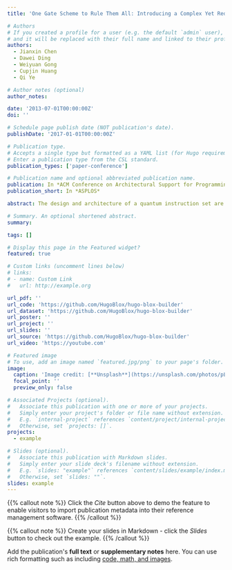 ```yaml
---
title: 'One Gate Scheme to Rule Them All: Introducing a Complex Yet Reduced Instruction Set for Quantum Computing'

# Authors
# If you created a profile for a user (e.g. the default `admin` user), write the username (folder name) here
# and it will be replaced with their full name and linked to their profile.
authors:
  - Jianxin Chen
  - Dawei Ding
  - Weiyuan Gong
  - Cupjin Huang
  - Qi Ye

# Author notes (optional)
author_notes:

date: '2013-07-01T00:00:00Z'
doi: ''

# Schedule page publish date (NOT publication's date).
publishDate: '2017-01-01T00:00:00Z'

# Publication type.
# Accepts a single type but formatted as a YAML list (for Hugo requirements).
# Enter a publication type from the CSL standard.
publication_types: ['paper-conference']

# Publication name and optional abbreviated publication name.
publication: In *ACM Conference on Architectural Support for Programming Languages and Operating Systems*
publication_short: In *ASPLOS*

abstract: The design and architecture of a quantum instruction set are paramount to the performance of a quantum computer. This work introduces a gate scheme for qubits with $XX+YY$ coupling that directly and efficiently realizes any two-qubit gate up to single-qubit gates. First, this scheme enables high-fidelity execution of quantum operations, especially when decoherence is the primary error source. Second, since the scheme spans the entire $\textbf{SU}(4)$ group of two-qubit gates, we can use it to attain the optimal two-qubit gate count for algorithm implementation. These two advantages in synergy give rise to a quantum Complex yet Reduced Instruction Set Computer (CRISC). Though the gate scheme is compact, it supports a comprehensive array of quantum operations. This may seem paradoxical but is realizable due to the fundamental differences between quantum and classical computer architectures. Using our gate scheme, we observe marked improvements across various applications, including generic $n$-qubit gate synthesis, quantum volume, and qubit routing. Furthermore, the proposed scheme also realizes a gate locally equivalent to the commonly used $\CNOT$ gate with a gate time of $\frac{\pi}{2g}$, where $g$ is the two-qubit coupling. The AshN scheme is also completely impervious to $ZZ$ error, the main coherent error in transversely coupled systems, as the control parameters implementing the gates can be easily adjusted to take the $ZZ$ component into account.

# Summary. An optional shortened abstract.
summary: 

tags: []

# Display this page in the Featured widget?
featured: true

# Custom links (uncomment lines below)
# links:
# - name: Custom Link
#   url: http://example.org

url_pdf: ''
url_code: 'https://github.com/HugoBlox/hugo-blox-builder'
url_dataset: 'https://github.com/HugoBlox/hugo-blox-builder'
url_poster: ''
url_project: ''
url_slides: ''
url_source: 'https://github.com/HugoBlox/hugo-blox-builder'
url_video: 'https://youtube.com'

# Featured image
# To use, add an image named `featured.jpg/png` to your page's folder.
image:
  caption: 'Image credit: [**Unsplash**](https://unsplash.com/photos/pLCdAaMFLTE)'
  focal_point: ''
  preview_only: false

# Associated Projects (optional).
#   Associate this publication with one or more of your projects.
#   Simply enter your project's folder or file name without extension.
#   E.g. `internal-project` references `content/project/internal-project/index.md`.
#   Otherwise, set `projects: []`.
projects:
  - example

# Slides (optional).
#   Associate this publication with Markdown slides.
#   Simply enter your slide deck's filename without extension.
#   E.g. `slides: "example"` references `content/slides/example/index.md`.
#   Otherwise, set `slides: ""`.
slides: example
---
```


{{% callout note %}}
Click the _Cite_ button above to demo the feature to enable visitors to import publication metadata into their reference management software.
{{% /callout %}}

{{% callout note %}}
Create your slides in Markdown - click the _Slides_ button to check out the example.
{{% /callout %}}

Add the publication's **full text** or **supplementary notes** here. You can use rich formatting such as including [code, math, and images](https://docs.hugoblox.com/content/writing-markdown-latex/).
